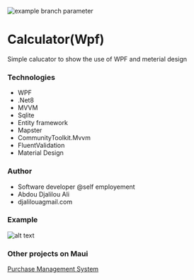 ![example branch parameter](https://img.shields.io/badge/build-passing-green)
# Calculator(Wpf)
Simple calucator to show the use of WPF and meterial design
### Technologies
- WPF
- .Net8
- MVVM
- Sqlite
- Entity framework
- Mapster
- CommunityToolkit.Mvvm
- FluentValidation
- Material Design
### Author
- Software developer @self employement
- Abdou Djalilou Ali
- djalilouagmail.com

### Example
![alt text](calculator.gif)

### Other projects on Maui
[Purchase Management System](https://github.com/djaliloua/DLT)
